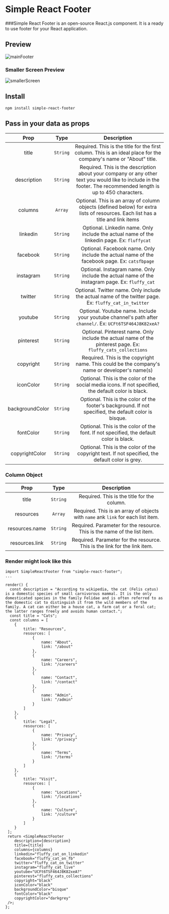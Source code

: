 # Simple React Footer

###Simple React Footer is an open-source React.js component. It is a ready to use footer for your React application.

## Preview

![mainFooter](https://res.cloudinary.com/ditqevvs5/image/upload/v1605490234/simple-react-footer/mainFooter_jlg0hy.png)

### Smaller Screen Preview

![smallerScreen](https://res.cloudinary.com/ditqevvs5/image/upload/v1605490234/simple-react-footer/smallerscreen_zywlze.png)

## Install

```
npm install simple-react-footer
```

## Pass in your data as props

| Prop | Type | Description |
| :---: | :---: | :---: |
| title | `String` | Required. This is the title for the first column. This is an ideal place for the company's name or "About" title. |
| description | `String` | Required. This is the description about your company or any other text you would like to include in the footer. The recommended length is up to 450 characters. |
| columns | `Array` | Optional. This is an array of column objects (defined below) for extra lists of resources.  Each list has a title and link items |
| linkedin | `String` | Optional. Linkedin name. Only include the actual name of the linkedin page. Ex: `fluffycat` |
| facebook | `String` | Optional. Facebook name. Only include the actual name of the facebook page. Ex: `catsfbpage` |
| instagram | `String` | Optional. Instagram name. Only include the actual name of the instagram page. Ex: `fluffy_cat` |
| twitter | `String` | Optional. Twitter name. Only include the actual name of the twitter page. Ex: `fluffy_cat_in_twitter` |
| youtube | `String` | Optional. Youtube name. Include your youtube channel's path after `channel/`. Ex: `UCFt6TSF464J8K82xeA?` |
| pinterest | `String` | Optional. Pinterest name. Only include the actual name of the pinterest page. Ex: `fluffy_cats_collections` |
| copyright | `String` | Required. This is the copyright name. This could be the company's name or developer's name(s) |
| iconColor | `String` | Optional. This is the color of the social media icons. If not specified, the default color is black. |
| backgroundColor | `String` | Optional. This is the color of the footer's background. If not specified, the default color is bisque. |
| fontColor | `String` | Optional. This is the color of the font. If not specified, the default color is black. |
| copyrightColor | `String` | Optional. This is the color of the copyright text. If not specified, the default color is grey. |


### Column Object

| Prop | Type | Description |
| :---: | :---: | :---: |
| title | `String` | Required. This is the title for the column. |
| resources | `Array` | Required. This is an array of objects with `name` ank `link` for each list item. |
| resources.name | `String` | Required. Parameter for the resource. This is the name of the list item. |
| resources.link | `String` | Required. Parameter for the resource. This is the link for the link item. |

### Render might look like this

```
import SimpleReactFooter from "simple-react-footer";
...

render() {
  const description = "According to wikipedia, the cat (Felis catus) is a domestic species of small carnivorous mammal. It is the only domesticated species in the family Felidae and is often referred to as the domestic cat to distinguish it from the wild members of the family. A cat can either be a house cat, a farm cat or a feral cat; the latter ranges freely and avoids human contact.";
  const title = "Cats";
  const columns = [
    {
        title: "Resources",
        resources: [
            {
                name: "About",
                link: "/about"
            },
            {
                name: "Careers",
                link: "/careers"
            },
            {
                name: "Contact",
                link: "/contact"
            },
            {
                name: "Admin",
                link: "/admin"
            }
        ]
    },
    {
        title: "Legal",
        resources: [
            {
                name: "Privacy",
                link: "/privacy"
            },
            {
                name: "Terms",
                link: "/terms"
            }
        ]
    },
    {
        title: "Visit",
        resources: [
            {
                name: "Locations",
                link: "/locations"
            },
            {
                name: "Culture",
                link: "/culture"
            }
        ]
    }
 ];
 return <SimpleReactFooter 
    description={description} 
    title={title}
    columns={columns}
    linkedin="fluffy_cat_on_linkedin"
    facebook="fluffy_cat_on_fb"
    twitter="fluffy_cat_on_twitter"
    instagram="fluffy_cat_live"
    youtube="UCFt6TSF464J8K82xeA?"
    pinterest="fluffy_cats_collections"
    copyright="black"
    iconColor="black"
    backgroundColor="bisque"
    fontColor="black"
    copyrightColor="darkgrey"
 />;
};
```


